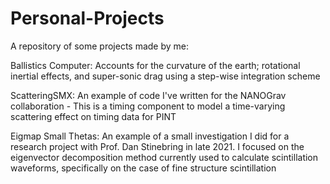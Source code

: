 # Personal-Projects
A repository of some projects made by me:

Ballistics Computer: Accounts for the curvature of the earth; rotational inertial effects, and super-sonic drag using a step-wise integration scheme

ScatteringSMX: An example of code I've written for the NANOGrav collaboration - This is a timing component to model a time-varying scattering effect on timing data for PINT

Eigmap Small Thetas: An example of a small investigation I did for a research project with Prof. Dan Stinebring in late 2021. I focused on the eigenvector decomposition method currently used to calculate scintillation waveforms, specifically on the case of fine structure scintillation
